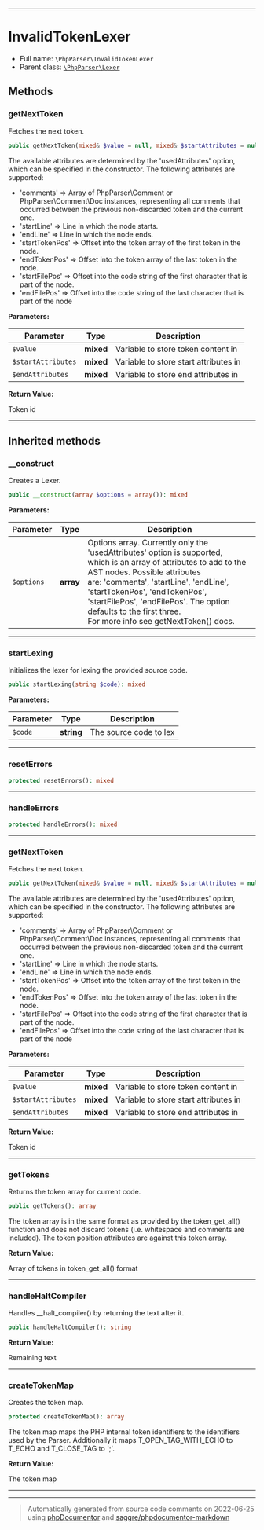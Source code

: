 ***

# InvalidTokenLexer





* Full name: `\PhpParser\InvalidTokenLexer`
* Parent class: [`\PhpParser\Lexer`](./Lexer.md)




## Methods


### getNextToken

Fetches the next token.

```php
public getNextToken(mixed& $value = null, mixed& $startAttributes = null, mixed& $endAttributes = null): int
```

The available attributes are determined by the 'usedAttributes' option, which can
be specified in the constructor. The following attributes are supported:

 * 'comments'      => Array of PhpParser\Comment or PhpParser\Comment\Doc instances,
                      representing all comments that occurred between the previous
                      non-discarded token and the current one.
 * 'startLine'     => Line in which the node starts.
 * 'endLine'       => Line in which the node ends.
 * 'startTokenPos' => Offset into the token array of the first token in the node.
 * 'endTokenPos'   => Offset into the token array of the last token in the node.
 * 'startFilePos'  => Offset into the code string of the first character that is part of the node.
 * 'endFilePos'    => Offset into the code string of the last character that is part of the node






**Parameters:**

| Parameter | Type | Description |
|-----------|------|-------------|
| `$value` | **mixed** | Variable to store token content in |
| `$startAttributes` | **mixed** | Variable to store start attributes in |
| `$endAttributes` | **mixed** | Variable to store end attributes in |


**Return Value:**

Token id



***


## Inherited methods


### __construct

Creates a Lexer.

```php
public __construct(array $options = array()): mixed
```








**Parameters:**

| Parameter | Type | Description |
|-----------|------|-------------|
| `$options` | **array** | Options array. Currently only the &#039;usedAttributes&#039; option is supported,<br />which is an array of attributes to add to the AST nodes. Possible attributes<br />are: &#039;comments&#039;, &#039;startLine&#039;, &#039;endLine&#039;, &#039;startTokenPos&#039;, &#039;endTokenPos&#039;,<br />&#039;startFilePos&#039;, &#039;endFilePos&#039;. The option defaults to the first three.<br />For more info see getNextToken() docs. |




***

### startLexing

Initializes the lexer for lexing the provided source code.

```php
public startLexing(string $code): mixed
```








**Parameters:**

| Parameter | Type | Description |
|-----------|------|-------------|
| `$code` | **string** | The source code to lex |




***

### resetErrors



```php
protected resetErrors(): mixed
```











***

### handleErrors



```php
protected handleErrors(): mixed
```











***

### getNextToken

Fetches the next token.

```php
public getNextToken(mixed& $value = null, mixed& $startAttributes = null, mixed& $endAttributes = null): int
```

The available attributes are determined by the 'usedAttributes' option, which can
be specified in the constructor. The following attributes are supported:

 * 'comments'      => Array of PhpParser\Comment or PhpParser\Comment\Doc instances,
                      representing all comments that occurred between the previous
                      non-discarded token and the current one.
 * 'startLine'     => Line in which the node starts.
 * 'endLine'       => Line in which the node ends.
 * 'startTokenPos' => Offset into the token array of the first token in the node.
 * 'endTokenPos'   => Offset into the token array of the last token in the node.
 * 'startFilePos'  => Offset into the code string of the first character that is part of the node.
 * 'endFilePos'    => Offset into the code string of the last character that is part of the node






**Parameters:**

| Parameter | Type | Description |
|-----------|------|-------------|
| `$value` | **mixed** | Variable to store token content in |
| `$startAttributes` | **mixed** | Variable to store start attributes in |
| `$endAttributes` | **mixed** | Variable to store end attributes in |


**Return Value:**

Token id



***

### getTokens

Returns the token array for current code.

```php
public getTokens(): array
```

The token array is in the same format as provided by the
token_get_all() function and does not discard tokens (i.e.
whitespace and comments are included). The token position
attributes are against this token array.







**Return Value:**

Array of tokens in token_get_all() format



***

### handleHaltCompiler

Handles __halt_compiler() by returning the text after it.

```php
public handleHaltCompiler(): string
```









**Return Value:**

Remaining text



***

### createTokenMap

Creates the token map.

```php
protected createTokenMap(): array
```

The token map maps the PHP internal token identifiers
to the identifiers used by the Parser. Additionally it
maps T_OPEN_TAG_WITH_ECHO to T_ECHO and T_CLOSE_TAG to ';'.







**Return Value:**

The token map



***


***
> Automatically generated from source code comments on 2022-06-25 using [phpDocumentor](http://www.phpdoc.org/) and [saggre/phpdocumentor-markdown](https://github.com/Saggre/phpDocumentor-markdown)
